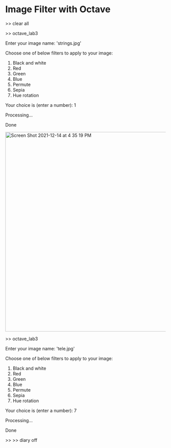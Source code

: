 # Image Filter with Octave

\>> clear all

\>> octave_lab3

Enter your image name: 'strings.jpg'

Choose one of below filters to apply to your image:
1. Black and white
2. Red
3. Green
4. Blue
5. Permute
6. Sepia
7. Hue rotation

Your choice is (enter a number): 1

Processing...

Done

<img width="628" alt="Screen Shot 2021-12-14 at 4 35 19 PM" src="https://user-images.githubusercontent.com/78838605/146090259-4a2faab5-560c-4d3b-ac46-e645c4aef6a1.png">

\>> octave_lab3

Enter your image name: 'tele.jpg'

Choose one of below filters to apply to your image:
1. Black and white
2. Red
3. Green
4. Blue
5. Permute
6. Sepia
7. Hue rotation

Your choice is (enter a number): 7

Processing...

Done

\>>
\>> diary off
